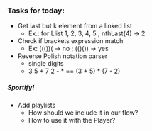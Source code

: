 ### Tasks for today:
- Get last but k element from a linked list
    - Ex.: for Llist 1, 2, 3, 4, 5 ; nthLast(4) -> 2
- Check if brackets expression match
    - Ex: ((())( -> no ; (()()) -> yes
- Reverse Polish notation parser
    - single digits
    - 3 5 + 7 2 - * == (3 + 5) * (7 - 2)



##### Sportify!
- Add playlists
    - How should we include it in our flow?
    - How to use it with the Player?
